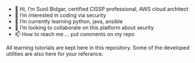- 👋 Hi, I’m Sunil Bidgar, certified CISSP professional, AWS cloud architect
- 👀 I’m interested in coding via security
- 🌱 I’m currently learning python, java, ansible
- 💞️ I’m looking to collaborate on this platform about seurity
- 📫 How to reach me ... put comments on my repo

<!---
bidgars/bidgars is a ✨ special ✨ repository because its `README.md` (this file) appears on your GitHub profile.
You can click the Preview link to take a look at your changes.
--->

All learning tutorials are kept here in this repository.
Some of the developed utilities are also here for your referance.
